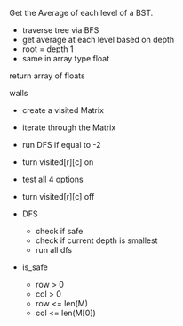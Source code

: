 Get the Average of each level of a BST. 

 - traverse tree via BFS
 - get average at each level based on depth
 - root = depth 1
 - same in array type float
 
 return array of floats

 walls 

 - create a visited Matrix
 - iterate through the Matrix
 - run DFS if equal to -2 
 - turn visited[r][c] on
 - test all 4 options
 - turn visited[r][c] off

 - DFS
   - check if safe
   - check if current depth is smallest
   - run all dfs

 - is_safe
 	- row > 0 
 	- col > 0
 	- row <= len(M)
 	- col <= len(M[0])